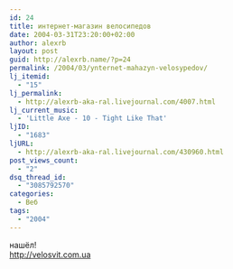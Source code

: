 ```yaml
---
id: 24
title: интернет-магазин велосипедов
date: 2004-03-31T23:20:00+02:00
author: alexrb
layout: post
guid: http://alexrb.name/?p=24
permalink: /2004/03/ynternet-mahazyn-velosypedov/
lj_itemid:
  - "15"
lj_permalink:
  - http://alexrb-aka-ral.livejournal.com/4007.html
lj_current_music:
  - 'Little Axe - 10 - Tight Like That'
ljID:
  - "1683"
ljURL:
  - http://alexrb-aka-ral.livejournal.com/430960.html
post_views_count:
  - "2"
dsq_thread_id:
  - "3085792570"
categories:
  - Веб
tags:
  - "2004"
---
```

нашёл!  
http://velosvit.com.ua